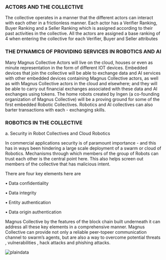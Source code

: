 ### ACTORS AND THE COLLECTIVE

The collective operates in a manner that the
different actors can interact with each other in
a frictionless manner. Each actor has a Verifier
Ranking, Buyer Ranking and a Seller Ranking
which is assigned according to their past activities
in the collective.
All the actors are assigned a base ranking of 4
when entering the collective for each Verifier,
Buyer and Seller attributes

### THE DYNAMICS OF PROVIDING SERVICES IN ROBOTICS AND AI

Many Magnus Collective Actors will live on the
cloud, houses or even as minute representation
in the form of different IOT devices. Embedded
devices that join the collective will be able
to exchange data and AI services with other
embedded devices containing Magnus Collective
actors, as well as with Magnus Collective actors in
the cloud and elsewhere; and they will be able to
carry out financial exchanges associated with these
data and AI exchanges using tokens.
The home robots created by Ingen (a co-founding
organization of Magnus Collective) will be a
proving ground for some of the first embedded
Robotic Collectives. Robotics and AI collectives
can also barter transactions with each - exchanging
skills.

### ROBOTICS IN THE COLLECTIVE

a. Security in Robot Collectives and Cloud
Robotics

In commercial applications security is of
paramount importance - and this has in ways been
hindering a large scale deployment of a swarm or
cloud of Robotics. Mechanisms through which
members of the group of Robots can trust each
other is the central point here. This also helps
screen out members of the collective that has
malicious intent.

There are four key elements here are

• Data confidentiality

• Data integrity

• Entity authentication

• Data origin authentication

Magnus Collective by the features of the block
chain built underneath it can address all these key
elements in a comprehensive manner. Magnus
Collective can provide not only a reliable peer-topeer
communication channel to swarm’s agents,
but are also a way to overcome potential threats ,
vulnerabilities , hack attacks and phishing attacks. 

![plaindata](https://user-images.githubusercontent.com/33899852/34071317-b371130c-e29a-11e7-8ea0-ca34a566386e.PNG)
